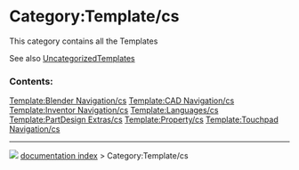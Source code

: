 # Category:Template/cs
This category contains all the Templates

See also [UncategorizedTemplates](Special_UncategorizedTemplates.md)

### Contents:

    
  [Template:Blender Navigation/cs](Template:Blender_Navigation/cs.md)     [Template:CAD Navigation/cs](Template:CAD_Navigation/cs.md)         [Template:Inventor Navigation/cs](Template:Inventor_Navigation/cs.md)
  [Template:Languages/cs](Template:Languages/cs.md)                       [Template:PartDesign Extras/cs](Template:PartDesign_Extras/cs.md)   [Template:Property/cs](Template:Property/cs.md)
  [Template:Touchpad Navigation/cs](Template:Touchpad_Navigation/cs.md)



---
![](images/Right_arrow.png) [documentation index](../README.md) > Category:Template/cs
